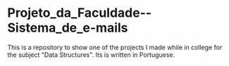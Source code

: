# Projeto_da_Faculdade--Sistema_de_e-mails
This is a repository to show one of the projects I made while in college for the subject "Data Structures". Its is written in Portuguese.
